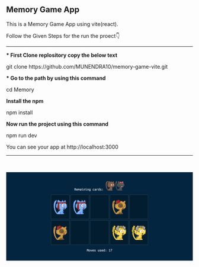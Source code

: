 ## Memory Game App

This is a Memory Game App using vite(react).

Follow the Given Steps for the run the proect👇
<hr>
<b>* First Clone replository copy the below text</b>
    <p>git clone https://github.com/MUNENDRA10/memory-game-vite.git</p> 
<b>* Go to the path by using this command</b>
<p>cd Memory</p>
<b>Install the npm</b>
<p>npm install</p>
<b>Now run the project using this command</b>
<p>npm run dev</p>
You can see your app at http://localhost:3000
<hr>
<br>

![screenshot](./Memory/src/images/Vite-React.png)